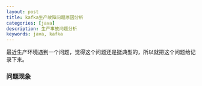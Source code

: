 ```yaml
---
layout: post
title: kafka生产故障问题原因分析
categories: [java]
description: 生产事故问题分析
keywords: java, kafka
---
```


最近生产环境遇到一个问题，觉得这个问题还是挺典型的，所以就把这个问题给记录下来。

### 问题现象
